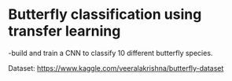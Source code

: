 # Butterfly classification using transfer learning
-build and train a CNN to classify 10 different butterfly species.

<bold>Dataset:</bold>
  https://www.kaggle.com/veeralakrishna/butterfly-dataset
